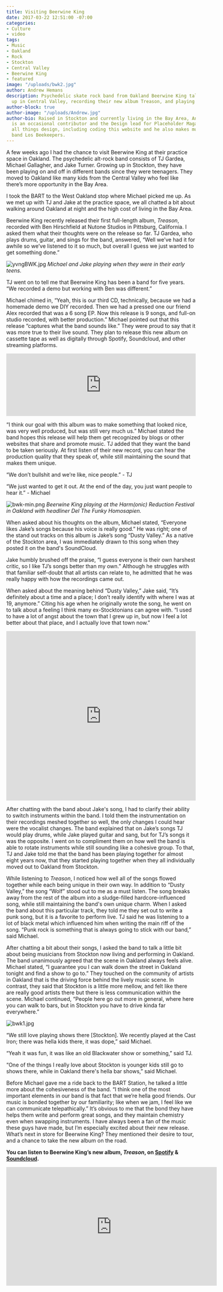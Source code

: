 ```yaml
---
title: Visiting Beerwine King
date: 2017-03-22 12:51:00 -07:00
categories:
- Culture
- video
tags:
- Music
- Oakland
- Rock
- Stockton
- Central Valley
- Beerwine King
- featured
image: "/uploads/bwk2.jpg"
author: Andrew Hemans
description: Psychedelic skate rock band from Oakland Beerwine King talks growing
  up in Central Valley, recording their new album Treason, and playing show.
author-block: true
author-image: "/uploads/Andrew.jpg"
author-bio: Raised in Stockton and currently living in the Bay Area, Andrew Hemans
  is an occasional contributor and the Design lead for Placeholder Magazine. He loves
  all things design, including coding this website and he also makes music for his
  band Los Beekeepers.
---
```


A few weeks ago I had the chance to visit Beerwine King at their practice space in Oakland. The psychedelic alt-rock band consists of TJ Gardea, Michael Gallagher, and Jake Turner. Growing up in Stockton, they have been playing on and off in different bands since they were teenagers. They moved to Oakland like many kids from the Central Valley who feel like there’s more opportunity in the Bay Area. 

I took the BART to the West Oakland stop where Michael picked me up. As we met up with TJ and Jake at the practice space, we all chatted a bit about walking around Oakland at night and the high cost of living in the Bay Area.

Beerwine King recently released their first full-length album, *Treason*, recorded with Ben Hirschfield at Nutone Studios in Pittsburg, California. I asked them what their thoughts were on the release so far. TJ Gardea, who plays drums, guitar, and sings for the band, answered, “Well we’ve had it for awhile so we’ve listened to it so much, but overall I guess we just wanted to get something done.”

![yvngBWK.jpg](/uploads/yvngBWK.jpg)
*Michael and Jake playing when they were in their early teens.*

TJ went on to tell me that Beerwine King has been a band for five years. “We recorded a demo but working with Ben was different.”

Michael chimed in, “Yeah, this is our third CD, technically, because we had a homemade demo we DIY recorded. Then we had a pressed one our friend Alex recorded that was a 6 song EP. Now this release is 9 songs, and full-on studio recorded, with better production.” Michael pointed out that this release “captures what the band sounds like.” They were proud to say that it was more true to their live sound. They plan to release this new album on cassette tape as well as digitally through Spotify, Soundcloud, and other streaming platforms.

<iframe width="100%" height="166" scrolling="no" frameborder="no" src="https://w.soundcloud.com/player/?url=https%3A//api.soundcloud.com/tracks/306486280&amp;color=ff5500&amp;auto_play=false&amp;hide_related=false&amp;show_comments=true&amp;show_user=true&amp;show_reposts=false"></iframe>

“I think our goal with this album was to make something that looked nice, was very well produced, but was still very much us.” Michael stated the band hopes this release will help them get recognized by blogs or other websites that share and promote music. TJ added that they want the band to be taken seriously. At first listen of their new record, you can hear the production quality that they speak of, while still maintaining the sound that makes them unique. 

“We don’t bullshit and we’re like, nice people.” - TJ

“We just wanted to get it out. At the end of the day, you just want people to hear it.” - Michael

![bwk-min.png](/uploads/bwk-min.png)
*Beerwine King playing at the Harm(onic) Reduction Festival in Oakland with headliner Del The Funky Homosapien.*

When asked about his thoughts on the album, Michael stated, “Everyone likes Jake’s songs because his voice is really good.”  He was right; one of the stand out tracks on this album is Jake’s song “Dusty Valley.” As a native of the Stockton area, I was immediately drawn to this song when they posted it on the band's SoundCloud.  

Jake humbly brushed off the praise, “I guess everyone is their own harshest critic, so I like TJ’s songs better than my own.” Although he struggles with that familiar self-doubt that all artists can relate to, he admitted that he was really happy with how the recordings came out. 

When asked about the meaning behind “Dusty Valley,” Jake said, “It’s definitely about a time and a place; I don’t really identify with where I was at 19, anymore.” Citing his age when he originally wrote the song, he went on to talk about a feeling I think many ex-Stocktonians can agree with. “I used to have a lot of angst about the town that I grew up in, but now I feel a lot better about that place, and I actually love that town now.”

<iframe width="100%" height="450" scrolling="no" frameborder="no" src="https://w.soundcloud.com/player/?url=https%3A//api.soundcloud.com/tracks/300486108&amp;auto_play=false&amp;hide_related=false&amp;show_comments=true&amp;show_user=true&amp;show_reposts=false&amp;visual=true"></iframe>

After chatting with the band about Jake's song, I had to clarify their ability to switch instruments within the band. I told them the instrumentation on their recordings meshed together so well, the only changes I could hear were the vocalist changes. The band explained that on Jake’s songs TJ would play drums, while Jake played guitar and sang, but for TJ’s songs it was the opposite. I went on to compliment them on how well the band is able to rotate instruments while still sounding like a cohesive group. To that, TJ and Jake told me that the band has been playing together for almost eight years now, that they started playing together when they all individually moved out to Oakland from Stockton.

While listening to *Treason*, I noticed how well all of the songs flowed together while each being unique in their own way. In addition to “Dusty Valley,” the song “Wolf” stood out to me as a must listen. The song breaks away from the rest of the album into a sludge-filled hardcore-influenced song, while still maintaining the band's own unique charm. When I asked the band about this particular track, they told me they set out to write a punk song, but it is a favorite to perform live. TJ said he was listening to a lot of black metal which influenced him when writing the main riff of the song. “Punk rock is something that is always going to stick with our band,” said Michael.

After chatting a bit about their songs, I asked the band to talk a little bit about being musicians from Stockton now living and performing in Oakland. The band unanimously agreed that the scene in Oakland always feels alive. Michael stated, “I guarantee you I can walk down the street in Oakland tonight and find a show to go to.” They touched on the community of artists in Oakland that is the driving force behind the lively music scene. In contrast,  they said that Stockton is a little more mellow, and felt like there are really good artists there but there is less communication within the scene. Michael continued, “People here go out more in general, where here you can walk to bars, but in Stockton you have to drive kinda far everywhere.”

![bwk1.jpg](/uploads/bwk1.jpg)

“We still love playing shows there [Stockton]. We recently played at the Cast Iron; there was hella kids there, it was dope,” said Michael.

“Yeah it was fun, it was like an old Blackwater show or something,” said TJ. 

“One of the things I really love about Stockton is younger kids still go to shows there, while in Oakland there's hella bar shows,” said Michael.

Before Michael gave me a ride back to the BART Station, he talked a little more about the cohesiveness of the band. “I think one of the most important elements in our band is that fact that we’re hella good friends. Our music is bonded together by our familiarity; like when we jam, I feel like we can communicate telepathically.” It’s obvious to me that the bond they have helps them write and perform great songs, and they maintain chemistry even when swapping instruments. I have always been a fan of the music these guys have made, but I’m especially excited about their new release. What’s next in store for Beerwine King? They mentioned their desire to tour, and a chance to take the new album on the road.


**You can listen to Beerwine King’s new album, *Treason*, on [Spotify](https://open.spotify.com/album/4b5xyFIRirLEZNTOeLxINj) & [Soundcloud](https://soundcloud.com/beerwineking/sets/treason).**


<iframe width="560" height="315" src="https://www.youtube.com/embed/r7ksxct8YSc?rel=0" frameborder="0" allowfullscreen></iframe>